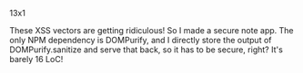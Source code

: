 13x1

These XSS vectors are getting ridiculous! So I made a secure note app. The only NPM dependency is DOMPurify, and I directly store the output of DOMPurify.sanitize and serve that back, so it has to be secure, right? It's barely 16 LoC!
